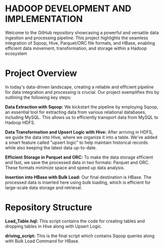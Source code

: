 # HADOOP DEVELOPMENT AND IMPLEMENTATION

Welcome to the GitHub repository showcasing a powerful and versatile data ingestion and processing pipeline. This project highlights the seamless integration of Sqoop, Hive, Parquet/ORC file formats, and HBase, enabling efficient data movement, transformation, and storage within a Hadoop ecosystem

# Project Overview
In today's data-driven landscape, creating a reliable and efficient pipeline for data integration and processing is crucial. Our project exemplifies this by outlining the following key steps:

**Data Extraction with Sqoop:** We kickstart the pipeline by employing Sqoop, an essential tool for extracting data from various relational databases, including MySQL. This allows us to efficiently transport data from MySQL to Hadoop HDFS.

**Data Transformation and Upsert Logic with Hive:** After arriving in HDFS, we guide the data into Hive, where we organize it into a table. We've added a smart feature called "upsert logic" to help maintain historical records while also keeping the latest data up-to-date.

**Efficient Storage in Parquet and ORC:** To make the data storage efficient and fast, we save the processed data in two formats: Parquet and ORC. These formats minimize space and speed up data analysis.

**Insertion into HBase with Bulk Load:** Our final destination is HBase. The processed data is inserted here using bulk loading, which is efficient for large-scale data storage and retrieval.

# Repository Structure

**Load_Table.hql:** This script contains the code for creating tables and dropping tables in Hive along with Upsert Logic.

**driving_script:** This is the final script which contains Sqoop queries along with Bulk Load Command for HBase.  

